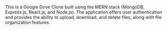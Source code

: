 This is a Google Drive Clone built using the MERN stack (MongoDB, Express.js, React.js, and Node.js).
The application offers user authentication and provides the ability to upload, download, and delete files, along with file organization features.
